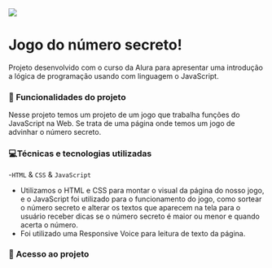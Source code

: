<img src="https://github.com/nestto/jogo-d-n-secreto/assets/125527244/f46d8c69-6235-4d68-826f-b99cad9974c5">
<br>

# Jogo do número secreto! 
Projeto desenvolvido com o curso da Alura para apresentar uma introdução a lógica de programação usando com linguagem o JavaScript.

### 🔨 Funcionalidades do projeto
Nesse projeto temos um projeto de um jogo que trabalha funções do JavaScript na Web. Se trata de uma página onde temos um jogo de advinhar o número secreto.
### 💻Técnicas e tecnologias utilizadas

-`HTML` & `CSS` & `JavaScript`
- Utilizamos o HTML e CSS para montar o visual da página do nosso jogo, e o JavaScript foi utilizado para o funcionamento do jogo, como sortear o número secreto e alterar os textos que aparecem na tela para o usuário receber dicas se o número secreto é maior ou menor e quando acerta o número.
- Foi utilizado uma Responsive Voice para leitura de texto da página. 

### 📁 Acesso ao projeto
